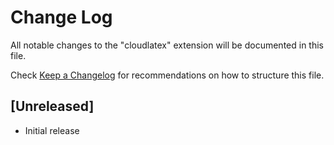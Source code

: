 # Change Log

All notable changes to the "cloudlatex" extension will be documented in this file.

Check [Keep a Changelog](http://keepachangelog.com/) for recommendations on how to structure this file.

## [Unreleased]

- Initial release